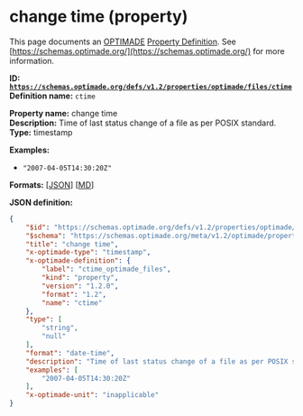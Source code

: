 # change time (property)

This page documents an [OPTIMADE](https://www.optimade.org/) [Property Definition](https://schemas.optimade.org/#definitions). See [https://schemas.optimade.org/](https://schemas.optimade.org/) for more information.

**ID: [`https://schemas.optimade.org/defs/v1.2/properties/optimade/files/ctime`](https://schemas.optimade.org/defs/v1.2/properties/optimade/files/ctime.md)**  
**Definition name:** `ctime`

**Property name:** change time  
**Description:** Time of last status change of a file as per POSIX standard.  
**Type:** timestamp  



**Examples:**

- `"2007-04-05T14:30:20Z"`

**Formats:** [[JSON](ctime.json)] [[MD](ctime.md)]

**JSON definition:**

``` json
{
    "$id": "https://schemas.optimade.org/defs/v1.2/properties/optimade/files/ctime",
    "$schema": "https://schemas.optimade.org/meta/v1.2/optimade/property_definition.json",
    "title": "change time",
    "x-optimade-type": "timestamp",
    "x-optimade-definition": {
        "label": "ctime_optimade_files",
        "kind": "property",
        "version": "1.2.0",
        "format": "1.2",
        "name": "ctime"
    },
    "type": [
        "string",
        "null"
    ],
    "format": "date-time",
    "description": "Time of last status change of a file as per POSIX standard.",
    "examples": [
        "2007-04-05T14:30:20Z"
    ],
    "x-optimade-unit": "inapplicable"
}
```